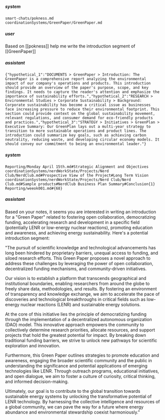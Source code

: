 ##### system
```sc-context
smart-chats/pokness.md
coordinationSystems/GreenPaper/GreenPaper.md
```

##### user
Based on [[pokness]] help me write the introduction segment of [[GreenPaper]]

##### assistant
```lookup
{"hypothetical_1":"DOCUMENTS > GreenPaper > Introduction: The GreenPaper is a comprehensive report analyzing the environmental impact of our company's operations and products. This introduction should provide an overview of the paper's purpose, scope, and key findings. It needs to capture the reader's attention and emphasize the importance of sustainability efforts.","hypothetical_2":"RESEARCH > Environmental Studies > Corporate Sustainability > Background: Corporate sustainability has become a critical issue as businesses face increasing pressure to reduce their environmental footprint. This section could provide context on the global sustainability movement, relevant regulations, and consumer demand for eco-friendly products and practices.","hypothetical_3":"STRATEGY > Initiatives > GreenPlan > Executive Summary: Our GreenPlan lays out a multi-year strategy to transition to more sustainable operations and product lines. The introduction could summarize key goals, such as achieving carbon neutrality, reducing waste, and developing circular economy models. It should convey our commitment to being an environmental leader."}
```

##### system
```sc-context
Reporting/Monday April 15th.md#Strategic Alignment and Objectives
coordinationSystems/nerdWorkState/Projects/Nerd Club/NerdClub.md#Prospective View of the Project#Long Term Vision
coordinationSystems/nerdWorkState/Projects/Nerd Club/Nerd Club.md#Sample products#NerdClub Business Plan Summary#Conclusion{1}
Reporting/weeok001.md#{68}
```

##### assistant
Based on your notes, it seems you are interested in writing an introduction for a "Green Paper" related to fostering open collaboration, democratizing funding, accelerating research and development in a specific field (potentially LENR or low-energy nuclear reactions), promoting education and awareness, and achieving energy sustainability. Here's a potential introduction segment:

"The pursuit of scientific knowledge and technological advancements has long been hindered by proprietary barriers, unequal access to funding, and siloed research efforts. This Green Paper proposes a novel approach to address these challenges by leveraging the power of open collaboration, decentralized funding mechanisms, and community-driven initiatives. 

Our vision is to establish a platform that transcends geographical and institutional boundaries, enabling researchers from around the globe to freely share data, methodologies, and results. By fostering an environment of transparency and knowledge exchange, we aim to accelerate the pace of discoveries and technological breakthroughs in critical fields such as low-energy nuclear reactions (LENR) and sustainable energy solutions.

At the core of this initiative lies the principle of democratizing funding through the implementation of a decentralized autonomous organization (DAO) model. This innovative approach empowers the community to collectively determine research priorities, allocate resources, and support projects that hold the greatest potential for impact. By breaking down traditional funding barriers, we strive to unlock new pathways for scientific exploration and innovation.

Furthermore, this Green Paper outlines strategies to promote education and awareness, engaging the broader scientific community and the public in understanding the significance and potential applications of emerging technologies like LENR. Through outreach programs, educational initiatives, and open dialogue, we aim to foster a culture of curiosity, critical thinking, and informed decision-making.

Ultimately, our goal is to contribute to the global transition towards sustainable energy systems by unlocking the transformative potential of LENR technology. By harnessing the collective intelligence and resources of a global community, we can pave the way for a future where energy abundance and environmental stewardship coexist harmoniously."